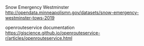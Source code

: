 Snow Emergency Westminster 
http://opendata.minneapolismn.gov/datasets/snow-emergency-westminster-tows-2019


openrouteservice documentation
https://giscience.github.io/openrouteservice-r/articles/openrouteservice.html
